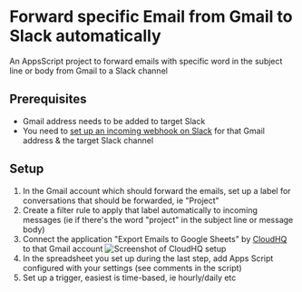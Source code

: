 # Forward specific Email from Gmail to Slack automatically
An AppsScript project to forward emails with specific word in the subject line or body from Gmail to a Slack channel

## Prerequisites
- Gmail address needs to be added to target Slack
- You need to [set up an incoming webhook on Slack](https://api.slack.com/messaging/webhooks#getting_started) for that Gmail address & the target Slack channel

## Setup
1. In the Gmail account which should forward the emails, set up a label for conversations that should be forwarded, ie "Project"
2. Create a filter rule to apply that label automatically to incoming messages (ie if there's the word "project" in the subject line or message body)
3. Connect the application "Export Emails to Google Sheets" by [CloudHQ](https://www.cloudhq.net/) to that Gmail account
![Screenshot of CloudHQ setup](image)
4. In the spreadsheet you set up during the last step, add Apps Script configured with your settings (see comments in the script)
5. Set up a trigger, easiest is time-based, ie hourly/daily etc
